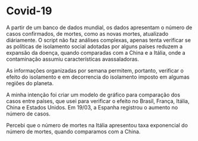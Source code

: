 # Covid-19

A partir de um banco de dados mundial, os dados apresentam o número de casos confirmados, de mortes, como as novas mortes, atualizado diáriamente. O script não faz análises complexas, apenas tenta verificar se as políticas de isolamento social adotadas por alguns países reduzem a expansão da doença, quando comparadas com a China e a Itália, onde a contaminação assumiu características avassaladoras.

As informações organizadas por semana permitem, portanto, verificar o efeito do isolamento e em decorrencia do isolamento imposto em algumas regiões do planeta.

A minha intenção foi criar um modelo de gráfico para comparação dos casos entre países, que usei para verificar o efeito no Brasil, França, Itália, China e Estados Unidos. Em 19/03, a Espanha registrou o aumento no número de casos.

Percebi que o número de mortes na Itália apresentou taxa exponencial do número de mortes, quando comparamos com a China.


